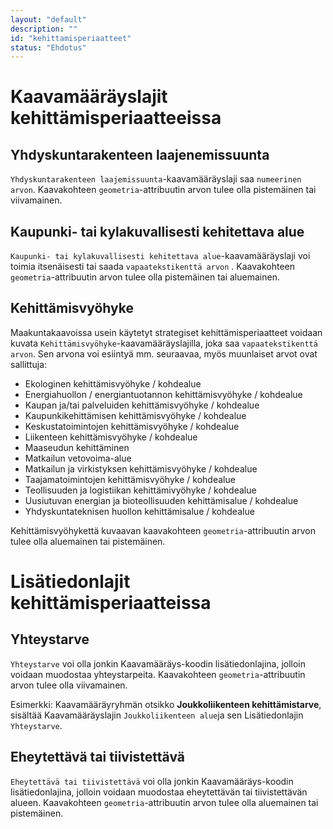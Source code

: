 ```yaml
---
layout: "default"
description: ""
id: "kehittamisperiaatteet"
status: "Ehdotus"
---
```

# Kaavamääräyslajit kehittämisperiaatteeissa

## Yhdyskuntarakenteen laajenemissuunta

```Yhdyskuntarakenteen laajemissuunta```-kaavamääräyslaji saa ```numeerinen arvon```.  Kaavakohteen ```geometria```-attribuutin arvon tulee olla pistemäinen tai viivamainen.

## Kaupunki- tai kylakuvallisesti kehitettava alue

```Kaupunki- tai kylakuvallisesti kehitettava alue```-kaavamääräyslaji voi toimia itsenäisesti tai saada   ```vapaatekstikenttä arvon``` . Kaavakohteen ```geometria```-attribuutin arvon tulee olla pistemäinen tai aluemainen.

## Kehittämisvyöhyke

Maakuntakaavoissa usein käytetyt strategiset kehittämisperiaatteet voidaan kuvata ```Kehittämisvyöhyke```-kaavamääräyslajilla, joka saa ```vapaatekstikenttä arvon```. Sen arvona voi esiintyä mm. seuraavaa, myös muunlaiset arvot ovat sallittuja:

- Ekologinen kehittämisvyöhyke / kohdealue
- Energiahuollon / energiantuotannon kehittämisvyöhyke / kohdealue
- Kaupan ja/tai palveluiden kehittämisvyöhyke / kohdealue
- Kaupunkikehittämisen kehittämisvyöhyke / kohdealue
- Keskustatoimintojen kehittämisvyöhyke / kohdealue
- Liikenteen kehittämisvyöhyke / kohdealue
- Maaseudun kehittäminen
- Matkailun vetovoima-alue 
- Matkailun ja virkistyksen kehittämisvyöhyke / kohdealue
- Taajamatoimintojen kehittämisvyöhyke / kohdealue
- Teollisuuden ja logistiikan kehittämivyöhyke / kohdealue
- Uusiutuvan energian ja bioteollisuuden kehittämisalue / kohdealue
- Yhdyskuntateknisen huollon kehittämisalue / kohdealue

Kehittämisvyöhykettä kuvaavan kaavakohteen ```geometria```-attribuutin arvon tulee olla aluemainen tai pistemäinen. 

# Lisätiedonlajit kehittämisperiaatteissa

## Yhteystarve

```Yhteystarve``` voi olla jonkin Kaavamääräys-koodin lisätiedonlajina, jolloin voidaan muodostaa yhteystarpeita. Kaavakohteen ```geometria```-attribuutin arvon tulee olla viivamainen.

Esimerkki: Kaavamääräyryhmän otsikko **Joukkoliikenteen kehittämistarve**, sisältää Kaavamääräyslajin ```Joukkoliikenteen alue```ja sen Lisätiedonlajin ```Yhteystarve```.

## Eheytettävä tai tiivistettävä

```Eheytettävä tai tiivistettävä``` voi olla jonkin Kaavamääräys-koodin lisätiedonlajina, jolloin voidaan muodostaa eheytettävän tai tiivistettävän alueen. Kaavakohteen ```geometria```-attribuutin arvon tulee olla aluemainen tai pistemäinen.

